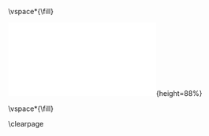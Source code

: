 
\vspace*{\fill}

![**Figure 6**.
Parallel and divergent evolution of gene expression associated with domestication.
(**a**) Expression of genes with a stage × domestication interaction when all four accessions were tested together.
We used this test to identify genes where the change in L~2~FC between indeterminate (IM) and determinate (DM) stages changed in the same direction in both African and Asian domesticated accessions.
(**b**) Expression of genes with a stage × domestication interaction when tested separately for African and Asian accessions.
These genes have divergent changes between wild and domesticated accessions.
The genes plotted on panel **b** had an interaction in both of the separate tests, but not in the single test used to identify the genes in panel **a**.](figures/Figure_6.pdf){height=88%}

\vspace*{\fill}
  
\clearpage
